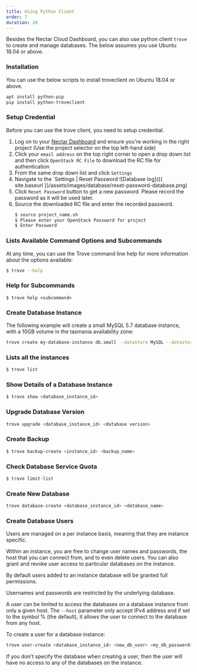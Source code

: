 ```yaml
---
title: Using Python Client
order: 7
duration: 20
---
```


Besides the Nectar Cloud Dashboard, you can also use python client `trove` to create and manage databases. The below assumes you use Ubuntu 18.04 or above.

### Installation

You can use the below scripts to install troveclient on Ubuntu 18.04 or above.

```bash
apt install python-pip
pip install python-troveclient
```

### Setup Credential

Before you can use the trove client, you need to setup credential.

1. Log on to your [Nectar Dashboard](https://dashboard.rc.nectar.org.au) and ensure you're working in the right project (Use the project selector on the top left-hand side)
2. Click your `email address` on the top right corner to open a drop down list and then click `OpenStack RC File` to download the RC file for authentication
3. From the same drop down list and click `Settings`
4. Navigate to the `Settings | Reset Password
    ![Database log]({{ site.baseurl }}/assets/images/database/reset-password-database.png)
5. Click `Reset Password` button to get a new password. Please record the password as it will be used later.
6. Source the downloaded RC file and enter the recorded password.
    ```bash
    $ source project_name.sh
    $ Please enter your OpenStack Password for project
    $ Enter Password
    ```

### Lists Available Command Options and Subcommands

At any time, you can use the Trove command line help for more information about the options available:

```bash
$ trove --help
``` 

### Help for Subcommands

```
$ trove help <subcommand>
```

### Create Database Instance

The following example will create a small MySQL 5.7 database instance, with a 10GB volume in the tasmania availability zone:

```bash
trove create my-database-instance db.small --datastore MySQL --datastore_version 5.7 --size 10 --availability_zone tasmania
```

### Lists all the instances
 
```bash
$ trove list
```
 
### Show Details of a Database Instance
 
```bash
$ trove show <database_instance_id>
```
 
### Upgrade Database Version

```bash
trove upgrade <database_instance_id> <database version>
```
 
### Create Backup

```bash
$ trove backup-create <instance_id> <backup_name>
``` 

### Check Database Service Quota

```bash
$ trove limit-list
```

### Create New Database
```bash
trove database-create <database_instance_id> <database_name>
```

### Create Database Users

Users are managed on a per instance basis, meaning that they are instance specific.

Within an instance, you are free to change user names and passwords, the host that you can connect from, and to even delete users. You can also grant and revoke user access to particular databases on the instance.

By default users added to an instance database will be granted full permissions.

Usernames and passwords are restricted by the underlying database.

A user can be limited to access the databases on a database instance from only a given host. The `--host` parameter only accept IPv4 address and if set to the symbol % (the default), it allows the user to connect to the database from any host. 

To create a user for a database instance:
```bash
trove user-create <database_instance_id> <new_db_user> <my_db_password>
```

If you don't specify the database when creating a user, then the user will have no access to any of the databases on the instance.


